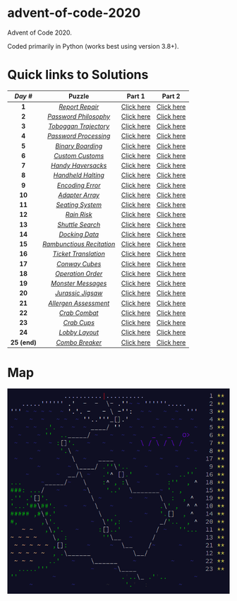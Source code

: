 # advent-of-code-2020
Advent of Code 2020. 

Coded primarily in Python (works best using version 3.8+).

# Quick links to Solutions

| *Day #* | Puzzle | Part 1 | Part 2 |
| :-----: | :----: | :----: | :----: |
| **1**  | [*Report Repair*](https://adventofcode.com/2020/day/1) | [Click here](./day_01_-_report_repair/part_1.py) | [Click here](./day_01_-_report_repair/part_2.py) |
| **2**  | [*Password Philosophy*](https://adventofcode.com/2020/day/2) | [Click here](./day_02_-_password_philosophy/part_1.py) | [Click here](./day_02_-_password_philosophy/part_2.py) |
| **3**  | [*Toboggan Trajectory*](https://adventofcode.com/2020/day/3) | [Click here](./day_03_-_toboggan_trajectory/part_1.py) | [Click here](./day_03_-_toboggan_trajectory/part_2.py) |
| **4**  | [*Password Processing*](https://adventofcode.com/2020/day/4) | [Click here](./day_04_-_passport_processing/part_1.py) | [Click here](./day_04_-_passport_processing/part_2.py) |
| **5**  | [*Binary Boarding*](https://adventofcode.com/2020/day/5) | [Click here](./day_05_-_binary_boarding/part_1.py) | [Click here](./day_05_-_binary_boarding/part_2.py) |
| **6**  | [*Custom Customs*](https://adventofcode.com/2020/day/6) | [Click here](./day_06_-_custom_customs/part_1.py) | [Click here](./day_06_-_custom_customs/part_2.py) |
| **7**  | [*Handy Haversacks*](https://adventofcode.com/2020/day/7) | [Click here](./day_07_-_handy_haversacks/part_1.py) | [Click here](./day_07_-_handy_haversacks/part_2.py) |
| **8**  | [*Handheld Halting*](https://adventofcode.com/2020/day/8) | [Click here](./day_08_-_handheld_halting/part_1.py) | [Click here](./day_08_-_handheld_halting/part_2.py) |
| **9**  | [*Encoding Error*](https://adventofcode.com/2020/day/9) | [Click here](./day_09_-_encoding_error/part_1.py) | [Click here](./day_09_-_encoding_error/part_2.py) |
| **10** | [*Adapter Array*](https://adventofcode.com/2020/day/10) | [Click here](./day_10_-_adapter_array/part_1.py) | [Click here](./day_10_-_adapter_array/part_2.py) |
| **11** | [*Seating System*](https://adventofcode.com/2020/day/11) | [Click here](./day_11_-_seating_system/part_1.py) | [Click here](./day_11_-_seating_system/part_2.py) |
| **12** | [*Rain Risk*](https://adventofcode.com/2020/day/12) | [Click here](./day_12_-_rain_risk/part_1.py) | [Click here](./day_12_-_rain_risk/part_2.py) |
| **13** | [*Shuttle Search*](https://adventofcode.com/2020/day/13) | [Click here](./day_13_-_shuttle_search/part_1.py) | [Click here](./day_13_-_shuttle_search/part_2.py) |
| **14** | [*Docking Data*](https://adventofcode.com/2020/day/14) | [Click here](./day_14_-_docking_data/part_1.py) | [Click here](./day_14_-_docking_data/part_2.py) |
| **15** | [*Rambunctious Recitation*](https://adventofcode.com/2020/day/15) | [Click here](./day_15_-_rambunctious_recitation/part_1.py) | [Click here](./day_15_-_rambunctious_recitation/part_2.py) |
| **16** | [*Ticket Translation*](https://adventofcode.com/2020/day/16) | [Click here](./day_16_-_ticket_translation/part_1.py) | [Click here](./day_16_-_ticket_translation/part_2.py) |
| **17** | [*Conway Cubes*](https://adventofcode.com/2020/day/17) | [Click here](./day_17_-_conway_cubes/part_1.py) | [Click here](./day_17_-_conway_cubes/part_2.py) |
| **18** | [*Operation Order*](https://adventofcode.com/2020/day/18) | [Click here](./day_18_-_operation_order/part_1.py) | [Click here](./day_18_-_operation_order/part_2.py) |
| **19** | [*Monster Messages*](https://adventofcode.com/2020/day/19) | [Click here](./day_19_-_monster_messages/part_1.py) | [Click here](./day_19_-_monster_messages/part_2.py) |
| **20** | [*Jurassic Jigsaw*](https://adventofcode.com/2020/day/20) | [Click here](./day_20_-_jurassic_jigsaw/part_1.py) | [Click here](./day_20_-_jurassic_jigsaw/part_2.py) |
| **21** | [*Allergen Assessment*](https://adventofcode.com/2020/day/21) | [Click here](./day_21_-_allergen_assessment/part_1.py) | [Click here](./day_21_-_allergen_assessment/part_2.py) |
| **22** | [*Crab Combat*](https://adventofcode.com/2020/day/22) | [Click here](./day_22_-_crab_combat/part_1.py) | [Click here](./day_22_-_crab_combat/part_2.py) |
| **23** | [*Crab Cups*](https://adventofcode.com/2020/day/23) | [Click here](./day_23_-_crab_cups/part_1.py) | [Click here](./day_23_-_crab_cups/part_2.py) |
| **24** | [*Lobby Layout*](https://adventofcode.com/2020/day/24) | [Click here](./day_24_-_lobby_layout/part_1.py) | [Click here](./day_24_-_lobby_layout/part_2.py) |
| **25 (end)** | [*Combo Breaker*](https://adventofcode.com/2020/day/25) | [Click here](./day_25_-_combo_breaker/part_1.py) | [Click here](./day_25_-_combo_breaker/part_2.py) |

# Map
![](./map.png?raw=true)